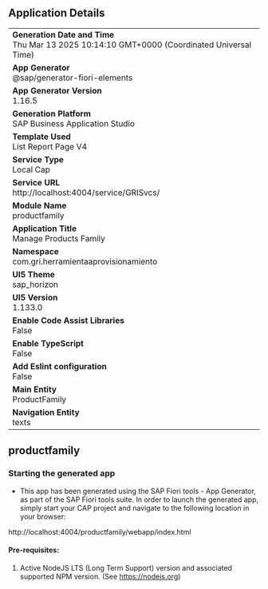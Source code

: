 ## Application Details
|               |
| ------------- |
|**Generation Date and Time**<br>Thu Mar 13 2025 10:14:10 GMT+0000 (Coordinated Universal Time)|
|**App Generator**<br>@sap/generator-fiori-elements|
|**App Generator Version**<br>1.16.5|
|**Generation Platform**<br>SAP Business Application Studio|
|**Template Used**<br>List Report Page V4|
|**Service Type**<br>Local Cap|
|**Service URL**<br>http://localhost:4004/service/GRISvcs/|
|**Module Name**<br>productfamily|
|**Application Title**<br>Manage Products Family|
|**Namespace**<br>com.gri.herramientaaprovisionamiento|
|**UI5 Theme**<br>sap_horizon|
|**UI5 Version**<br>1.133.0|
|**Enable Code Assist Libraries**<br>False|
|**Enable TypeScript**<br>False|
|**Add Eslint configuration**<br>False|
|**Main Entity**<br>ProductFamily|
|**Navigation Entity**<br>texts|

## productfamily



### Starting the generated app

-   This app has been generated using the SAP Fiori tools - App Generator, as part of the SAP Fiori tools suite.  In order to launch the generated app, simply start your CAP project and navigate to the following location in your browser:

http://localhost:4004/productfamily/webapp/index.html

#### Pre-requisites:

1. Active NodeJS LTS (Long Term Support) version and associated supported NPM version.  (See https://nodejs.org)


